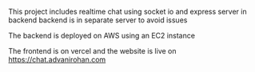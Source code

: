 This project includes realtime chat using socket io and express server in backend backend is in separate server to avoid issues 

The backend is deployed on AWS using an EC2 instance 

The frontend is on vercel and the website is live on https://chat.advanirohan.com

